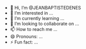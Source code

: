 - 👋 Hi, I’m @JEANBAPTISTEDENES
- 👀 I’m interested in ...
- 🌱 I’m currently learning ...
- 💞️ I’m looking to collaborate on ...
- 📫 How to reach me ...
- 😄 Pronouns: ...
- ⚡ Fun fact: ...

<!---
JEANBAPTISTEDENES/JEANBAPTISTEDENES is a ✨ special ✨ repository because its `README.md` (this file) appears on your GitHub profile.
You can click the Preview link to take a look at your changes.
--->
